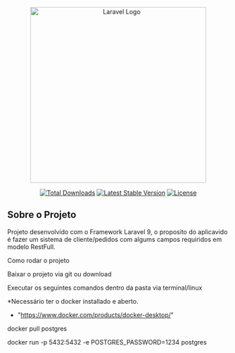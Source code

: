 <p align="center"><a href="https://laravel.com" target="_blank"><img src="https://raw.githubusercontent.com/laravel/art/master/logo-lockup/5%20SVG/2%20CMYK/1%20Full%20Color/laravel-logolockup-cmyk-red.svg" width="400" alt="Laravel Logo"></a></p>

<p align="center">
<a href="https://packagist.org/packages/laravel/framework"><img src="https://img.shields.io/packagist/dt/laravel/framework" alt="Total Downloads"></a>
<a href="https://packagist.org/packages/laravel/framework"><img src="https://img.shields.io/packagist/v/laravel/framework" alt="Latest Stable Version"></a>
<a href="https://packagist.org/packages/laravel/framework"><img src="https://img.shields.io/packagist/l/laravel/framework" alt="License"></a>
</p>

## Sobre o Projeto

Projeto desenvolvido com o Framework Laravel 9, o proposito do aplicavido é fazer um sistema de cliente/pedidos com algums campos requiridos em modelo RestFull.

Como rodar o projeto 

Baixar o projeto via git ou download

Executar os seguintes comandos dentro da pasta via terminal/linux

*Necessário ter o docker installado e aberto.
   - "https://www.docker.com/products/docker-desktop/"

docker pull postgres

docker run -p 5432:5432 -e POSTGRES_PASSWORD=1234 postgres

